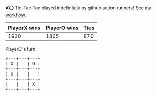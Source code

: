 :x::o: Tic-Tac-Toe played indefinitely by github action runners! See [my workflow](.github/workflows/play.yaml).

|PlayerX wins|PlayerO wins|Ties|
|-|-|-|
|1930|1865|870|

PlayerO's turn.

<pre>
+---+---+---+
| X |   | O |
+---+---+---+
| O |   |   |
+---+---+---+
|   |   | X |
+---+---+---+
</pre>